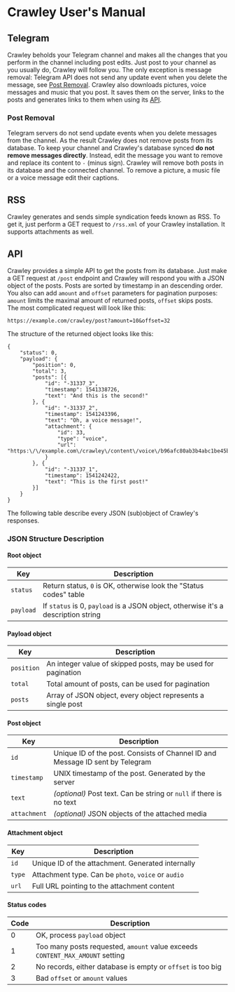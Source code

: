 # Crawley User's Manual
## Telegram
Crawley beholds your Telegram channel and makes all the changes that you perform in the channel including post edits. Just post to your channel as you usually do, Crawley will follow you. The only exception is message removal: Telegram API does not send any update event when you delete the message, see [Post Removal](#post-removal). Crawley also downloads pictures, voice messages and music that you post. It saves them on the server, links to the posts and generates links to them when using its [API](#api).
### Post Removal
Telegram servers do not send update events when you delete messages from the channel. As the result Crawley does not remove posts from its database. To keep your channel and Crawley's database synced **do not remove messages directly**. Instead, edit the message you want to remove and replace its content to `-` (minus sign). Crawley will remove both posts in its database and the connected channel. To remove a picture, a music file or a voice message edit their captions.

## RSS
Crawley generates and sends simple syndication feeds known as RSS. To get it, just perform a GET request to `/rss.xml` of your Crawley installation. It supports attachments as well.

## API
Crawley provides a simple API to get the posts from its database. Just make a GET request at `/post` endpoint and Crawley will respond you with a JSON object of the posts. Posts are sorted by timestamp in an descending order. You also can add `amount` and `offset` parameters for pagination purposes: `amount` limits the maximal amount of returned posts, `offset` skips posts.  
The most complicated request will look like this:
```
https://example.com/crawley/post?amount=10&offset=32
```

The structure of the returned object looks like this:
```
{
    "status": 0,
    "payload": {
        "position": 0,
        "total": 3,
        "posts": [{
            "id": "-31337_3",
            "timestamp": 1541338726,
            "text": "And this is the second!"
        }, {
            "id": "-31337_2",
            "timestamp": 1541243396,
            "text": "Oh, a voice message!",
            "attachment": {
                "id": 33,
                "type": "voice",
                "url": "https:\/\/example.com\/crawley\/content\/voice\/b96afc80ab3b4abc1be45b46f0b351ea.oga"
            }
        }, {
            "id": "-31337_1",
            "timestamp": 1541242422,
            "text": "This is the first post!"
        }]
    }
}
```
The following table describe every JSON (sub)object of Crawley's responses.
### JSON Structure Description
#### Root object
| Key | Description |
| ------------ | ------------ |
| `status` | Return status, `0` is OK, otherwise look the "Status codes" table |
| `payload` | If `status` is 0, `payload` is a JSON object, otherwise it's a description string |

#### Payload object
| Key | Description |
| ------------ | ------------ |
| `position` | An integer value of skipped posts, may be used for pagination |
| `total` | Total amount of posts, can be used for pagination |
| `posts` | Array of JSON object, every object represents a single post |

#### Post object
| Key | Description |
| ------------ | ------------ |
| `id` | Unique ID of the post. Consists of Channel ID and Message ID sent by Telegram |
| `timestamp` | UNIX timestamp of the post. Generated by the server |
| `text` | *(optional)* Post text. Can be string or `null` if there is no text |
| `attachment` | *(optional)*  JSON objects of the attached media |

#### Attachment object
| Key | Description |
| ------------ | ------------ |
| `id` | Unique ID of the attachment. Generated internally |
| `type` | Attachment type. Can be `photo`, `voice` or `audio` |
| `url` | Full URL pointing to the attachment content |

#### Status codes
| Code | Description |
| ------------ | ------------ |
| 0 | OK, process `payload` object |
| 1 | Too many posts requested, `amount` value exceeds `CONTENT_MAX_AMOUNT` setting |
| 2 | No records, either database is empty or `offset` is too big |
| 3 | Bad `offset` or `amount` values |
